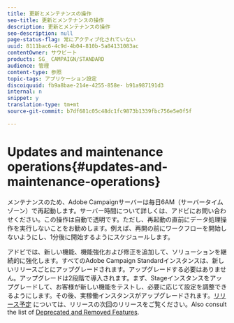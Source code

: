 ```yaml
---
title: 更新とメンテナンスの操作
seo-title: 更新とメンテナンスの操作
description: 更新とメンテナンスの操作
seo-description: null
page-status-flag: 常にアクティブ化されていない
uuid: 8111bac6-4c9d-4b04-810b-5a84131083ac
contentOwner: サウビート
products: SG_ CAMPAIGN/STANDARD
audience: 管理
content-type: 参照
topic-tags: アプリケーション設定
discoiquuid: fb9a8bae-214e-4255-858e- b91a987191d3
internal: n
snippet: y
translation-type: tm+mt
source-git-commit: b7df681c05c48dc1fc9873b1339fbc756e5e0f5f

---
```



# Updates and maintenance operations{#updates-and-maintenance-operations}

メンテナンスのため、Adobe Campaignサーバーは毎日6AM（サーバータイムゾーン）で再起動します。サーバー時間について詳しくは、アドビにお問い合わせください。この操作は自動で透明です。ただし、再起動の直前にデータ処理操作を実行しないことをお勧めします。例えば、再開の前にワークフローを開始しないようにし、1分後に開始するようにスケジュールします。

アドビでは、新しい機能、機能強化および修正を追加して、ソリューションを継続的に強化します。すべてのAdobe Campaign Standardインスタンスは、新しいリリースごとにアップグレードされます。アップグレードする必要はありません。アップグレードは2段階で導入されます。まず、Stageインスタンスをアップグレードして、お客様が新しい機能をテストし、必要に応じて設定を調整できるようにします。その後、実稼働インスタンスがアップグレードされます。[リリース予定](https://helpx.adobe.com/campaign/kb/acs-release-planning.html) については、リリースの次回のリリースをご覧ください。Also consult the list of [Deprecated and Removed Features](https://helpx.adobe.com/campaign/kb/acs-deprecated-and-removed-features.html).
